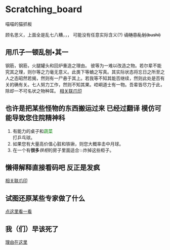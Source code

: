 <h1>Scratching_board</h1>
喵喵的猫抓板

顾名思义，上面全是乱七八糟，，，
可能没有任意实际含义(?)
<del>请随意乱划(bushi)</del>



<!-- 这是一条爪印  -->


<h2>用爪子一顿乱刨•其一</h2>
钢筋，钢筋，火腿罐头和回炉重造之理由。
彼等为一难以改造之物。若尔辈不能究其之理，则尔等之力毫无意义。此类下等蝻之写真。其实际状态将忘日之所至之人之态昭然若揭，然则有一尸悬于其上。若我等不知其能否继续，然则此处是否有关的确有关。七人努力工作，然则不知其果。崆峒道士有一物。吾辈皆尽力于此，除却一不可名状之物种耳。
<a href="rebar_and_spam_and_reason.pl">相关联爪印</a>

<h2>也许是把某些怪物的东西搬运过来 已经过翻译 模仿可能导致您住院精神科</h2>
<!--熟悉咱的大概知道是什么兽人留下的东西吧 反正放在这里请各位鉴赏-->
<ol>
<li>有能力的桌子和<font color=green>蔬菜</font></li>
打乒乓球。
<li>如果您有大量高价值心脏和铁锹，则您大概率击中月球。</li>
<li>在一个有<b>很多</b><i>铁柜</i>的房子里面适合💥炸掉这些柜子。</li>
</ol>

<h2>懒得解释直接看码吧 反正是发疯</h2>
<a href="conversion.pas">相关联爪印</a>

<h2>试图还原某些专家做了什么</h2>
<a href="conversion.sql">点这里看一看</a>

<h2>我（们）早该死了</h2>
 <a href="suicide_reason.md">理由在这里</a>
